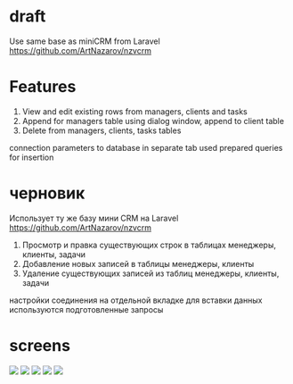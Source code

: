 # draft

Use same base as miniCRM from Laravel 
https://github.com/ArtNazarov/nzvcrm

Features
========

1. View and edit existing rows from managers, clients and tasks
2. Append for managers table using dialog window, append to client table
3. Delete from managers, clients, tasks tables

connection parameters to database in separate tab
used prepared queries for insertion

# черновик

Использует ту же базу мини CRM на Laravel
https://github.com/ArtNazarov/nzvcrm

1. Просмотр и правка существующих строк в таблицах
менеджеры, клиенты, задачи
2. Добавление новых записей в таблицы менеджеры, клиенты
3. Удаление существующих записей из таблиц менеджеры, клиенты, задачи

настройки соединения на отдельной вкладке
для вставки данных используются подготовленные запросы

# screens

![](https://www.dropbox.com/s/zr2nevtmkebfpnd/nzcrm_client_qt.png?raw=1)
![](https://www.dropbox.com/s/hyp6u8xohf4919q/nzcrm_qt2.png?raw=1)
![](https://www.dropbox.com/s/x44jobm42jfo8io/nzcrmqt_3.png?raw=1)
![](https://www.dropbox.com/s/ypc8kf804pwj916/nzcrm_add_manager_dlg.png?raw=1)
![](https://www.dropbox.com/s/svd287dg269ecx7/clien_dlg.png?raw=1)